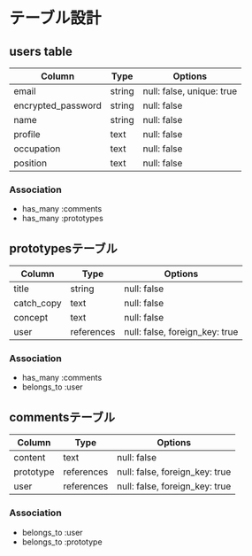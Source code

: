 # テーブル設計

## users table

| Column                | Type           | Options                     |
|-----------------------|----------------|-----------------------------|
| email                 | string         | null: false, unique: true   |
| encrypted_password    | string         | null: false                 |
| name                  | string         | null: false                 |
| profile               | text           | null: false                 |
| occupation            | text           | null: false                 |
| position              | text           | null: false                 |

### Association

- has_many :comments
- has_many :prototypes

## prototypesテーブル

| Column                | Type           | Options                        |
|-----------------------|----------------|--------------------------------|
| title                 | string         | null: false                    |
| catch_copy            | text           | null: false                    |
| concept               | text           | null: false                    |
| user                  | references     | null: false, foreign_key: true |

### Association

- has_many   :comments
- belongs_to :user

## commentsテーブル

| Column                | Type           | Options                        |
|-----------------------|----------------|--------------------------------|
| content               | text           | null: false                    |
| prototype             | references     | null: false, foreign_key: true |
| user                  | references     | null: false, foreign_key: true |

### Association

- belongs_to :user
- belongs_to :prototype